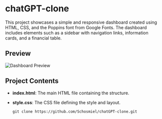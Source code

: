 # chatGPT-clone

This project showcases a simple and responsive dashboard created using HTML, CSS, and the Poppins font from Google Fonts. The dashboard includes elements such as a sidebar with navigation links, information cards, and a financial table.

## Preview

![Dashboard Preview](assets/img/1.png)

## Project Contents

- **index.html**: The main HTML file containing the structure.


- **style.css**: The CSS file defining the style and layout.


   `git clone https://github.com/Schosmiel/chatGPT-clone.git`